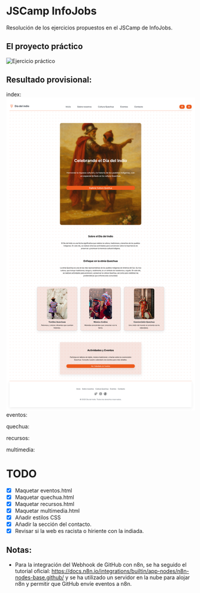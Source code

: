 # JSCamp InfoJobs

Resolución de los ejercicios propuestos en el JSCamp de InfoJobs.

## El proyecto práctico

![Ejercicio práctico](./docs/img/diseño.png)

## Resultado provisional:

index:
![Resultado provisional](./docs/img/resultado_primera_version.png)
eventos:

quechua:

recursos:

multimedia:

# TODO

- [x] Maquetar eventos.html
- [x] Maquetar quechua.html
- [x] Maquetar recursos.html
- [x] Maquetar multimedia.html
- [x] Añadir estilos CSS
- [x] Añadir la sección del contacto.
- [x] Revisar si la web es racista o hiriente con la indiada.

## Notas:

- Para la integración del Webhook de GitHub con n8n, se ha seguido el tutorial oficial: https://docs.n8n.io/integrations/builtin/app-nodes/n8n-nodes-base.github/ y se ha utilizado un servidor en la nube para alojar n8n y permitir que GitHub envíe eventos a n8n.
